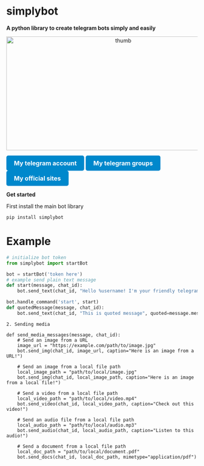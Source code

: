 # simplybot
**A python library to create telegram bots simply and easily**

<p align="center">
  <img src="https://telegra.ph/file/c177a1300e679d0630b9d.jpg" alt="thumb" width="600" height="300">
</p>

<a href="https://t.me/rizkykianadji" style="display: inline-block; padding: 10px 20px; font-size: 16px; font-weight: bold; color: #fff; background-color: #0088cc; text-align: center; text-decoration: none; border-radius: 5px;">
  My telegram account
</a>
<a href="https://t.me/operationemp" style="display: inline-block; padding: 10px 20px; font-size: 16px; font-weight: bold; color: #fff; background-color: #0088cc; text-align: center; text-decoration: none; border-radius: 5px;">
  My telegram groups
</a>
<a href="https://ailibytes.xyz" style="display: inline-block; padding: 10px 20px; font-size: 16px; font-weight: bold; color: #fff; background-color: #0088cc; text-align: center; text-decoration: none; border-radius: 5px;">
  My official sites
</a>

**Get started**

 First install the main bot library
```
pip install simplybot
```
# Example
```python
# initialize bot token
from simplybot import startBot

bot = startBot('token here')
# example send plain text message
def start(message, chat_id):
    bot.send_text(chat_id, "Hello %username! I'm your friendly telegram bot.", message=message)

bot.handle_command('start', start)
def quotedMessage(message, chat_id):
    bot.send_text(chat_id, "This is quoted message", quoted=message.message_id)
```
`2. Sending media`
```
def send_media_messages(message, chat_id):
    # Send an image from a URL
    image_url = "https://example.com/path/to/image.jpg"
    bot.send_img(chat_id, image_url, caption="Here is an image from a URL!")

    # Send an image from a local file path
    local_image_path = "path/to/local/image.jpg"
    bot.send_img(chat_id, local_image_path, caption="Here is an image from a local file!")

    # Send a video from a local file path
    local_video_path = "path/to/local/video.mp4"
    bot.send_video(chat_id, local_video_path, caption="Check out this video!")

    # Send an audio file from a local file path
    local_audio_path = "path/to/local/audio.mp3"
    bot.send_audio(chat_id, local_audio_path, caption="Listen to this audio!")

    # Send a document from a local file path
    local_doc_path = "path/to/local/document.pdf"
    bot.send_docs(chat_id, local_doc_path, mimetype="application/pdf")
```
